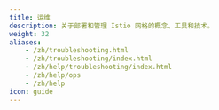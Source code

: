 ```yaml
---
title: 运维
description: 关于部署和管理 Istio 网格的概念、工具和技术。
weight: 32
aliases:
    - /zh/troubleshooting.html
    - /zh/troubleshooting/index.html
    - /zh/help/troubleshooting/index.html
    - /zh/help/ops
    - /zh/help
icon: guide
---
```

